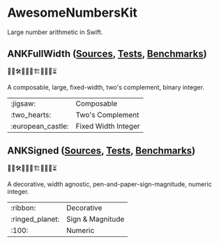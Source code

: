 # AwesomeNumbersKit

Large number arithmetic in Swift.

## ANKFullWidth ([Sources](Sources/ANKFullWidthKit), [Tests](Tests/ANKFullWidthKitTests), [Benchmarks](Tests/ANKFullWidthKitBenchmarks))

👨‍💻🛠️🚧🧱🧱🏗️🧱🧱🚧⏳

A composable, large, fixed-width, two's complement, binary integer.

<table>
<tr>
    <td>:jigsaw:</td>
    <td>Composable</a></td>
</tr>
<tr>
    <td>:two_hearts:</td>
    <td>Two's Complement</a></td>
</tr>
<tr>
    <td>:european_castle:</td>
    <td>Fixed Width Integer</a></td>
</tr>
</table>

## ANKSigned ([Sources](Sources/ANKSignedKit), [Tests](Tests/ANKSignedKitTests), [Benchmarks](Tests/ANKSignedKitBenchmarks))

👨‍💻🛠️🚧🧱🧱🏗️🧱🧱🚧⏳

A decorative, width agnostic, pen-and-paper-sign-magnitude, numeric integer.

<table>
<tr>
    <td>:ribbon:</td>
    <td>Decorative</a></td>
</tr>
<tr>
    <td>:ringed_planet:</td>
    <td>Sign & Magnitude</a></td>
</tr>
<tr>
    <td>:100:</td>
    <td>Numeric</a></td>
</tr>
</table>
